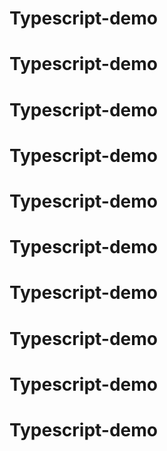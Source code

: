 # Typescript-demo
# Typescript-demo
# Typescript-demo
# Typescript-demo
# Typescript-demo
# Typescript-demo
# Typescript-demo
# Typescript-demo
# Typescript-demo
# Typescript-demo
